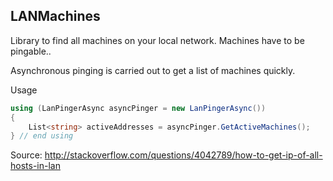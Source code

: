 LANMachines
------------

Library to find all machines on your local network.
Machines have to be pingable..

Asynchronous pinging is carried out to get a list of machines quickly.

Usage

```c#
using (LanPingerAsync asyncPinger = new LanPingerAsync())
{
    List<string> activeAddresses = asyncPinger.GetActiveMachines();
} // end using
```

Source:
http://stackoverflow.com/questions/4042789/how-to-get-ip-of-all-hosts-in-lan
